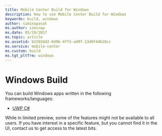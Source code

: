```yaml
---
title: Mobile Center Build for Windows
description: How to use Mobile Center Build for Windows
keywords: build, windows
author: siminapasat
ms.author: siminap
ms.date: 05/10/2017
ms.topic: article
ms.assetid: b2393dd2-8d9b-4ff3-ad9f-13d9f44610cc
ms.service: mobile-center
ms.custom: build
ms.tgt_pltfrm: windows
---
```


# Windows Build

You can build Windows apps written in the following frameworks/languages:
* [UWP C#](configure-build/uwp.md)

While in limited preview, some of the features might not be available to all users. If you have interest in a specific feature, but you cannot find it in the UI, contact us to get access to the latest bits.
